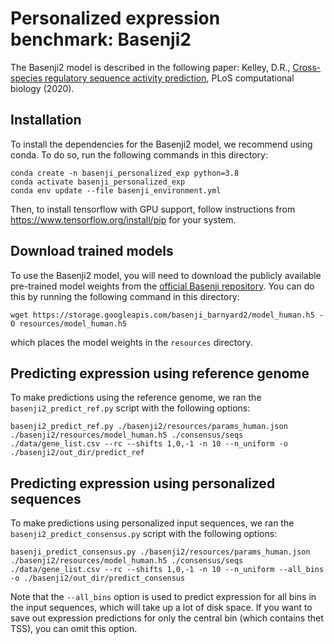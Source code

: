 # Personalized expression benchmark: Basenji2
The Basenji2 model is described in the following paper: Kelley, D.R., [Cross-species regulatory sequence activity prediction](https://journals.plos.org/ploscompbiol/article?id=10.1371/journal.pcbi.1008050), PLoS computational biology (2020).


## Installation
To install the dependencies for the Basenji2 model, we recommend using conda. To do so, run the following commands in this directory:
```
conda create -n basenji_personalized_exp python=3.8
conda activate basenji_personalized_exp
conda env update --file basenji_environment.yml
```

Then, to install tensorflow with GPU support, follow instructions from https://www.tensorflow.org/install/pip for your system.

## Download trained models
To use the Basenji2 model, you will need to download the publicly available pre-trained model weights from the [official Basenji repository](https://github.com/calico/basenji/tree/master). You can do this by running the following command in this directory:
```
wget https://storage.googleapis.com/basenji_barnyard2/model_human.h5 -O resources/model_human.h5
```
which places the model weights in the `resources` directory.

## Predicting expression using reference genome
To make predictions using the reference genome, we ran the `basenji2_predict_ref.py` script with the following options:
```
basenji2_predict_ref.py ./basenji2/resources/params_human.json ./basenji2/resources/model_human.h5 ./consensus/seqs ./data/gene_list.csv --rc --shifts 1,0,-1 -n 10 --n_uniform -o ./basenji2/out_dir/predict_ref
```

## Predicting expression using personalized sequences
To make predictions using personalized input sequences, we ran the `basenji2_predict_consensus.py` script with the following options:
```
basenji_predict_consensus.py ./basenji2/resources/params_human.json ./basenji2/resources/model_human.h5 ./consensus/seqs ./data/gene_list.csv --rc --shifts 1,0,-1 -n 10 --n_uniform --all_bins -o ./basenji2/out_dir/predict_consensus
```

Note that the `--all_bins` option is used to predict expression for all bins in the input sequences, which will take up a lot of disk space. If you want to save out expression predictions for only the central bin (which contains thet TSS), you can omit this option.
